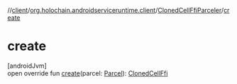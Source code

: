 //[client](../../../index.md)/[org.holochain.androidserviceruntime.client](../index.md)/[ClonedCellFfiParceler](index.md)/[create](create.md)

# create

[androidJvm]\
open override fun [create](create.md)(parcel: [Parcel](https://developer.android.com/reference/kotlin/android/os/Parcel.html)): [ClonedCellFfi](../-cloned-cell-ffi/index.md)